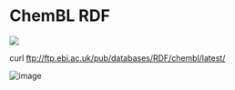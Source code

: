 # ChemBL RDF

<a href="https://github.com/biobricks-ai/chembl_rdf/actions"><img src="https://github.com/biobricks-ai/chembl_rdf/actions/workflows/bricktools-check.yaml/badge.svg?branch=main"/></a>

 
curl ftp://ftp.ebi.ac.uk/pub/databases/RDF/chembl/latest/


![image](https://www.ebi.ac.uk/rdf/static/chembl/chembl_18_rdf_summary.png)